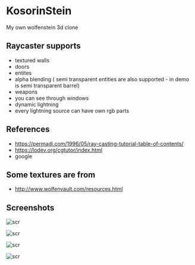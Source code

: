# KosorinStein
My own wolfenstein 3d clone

## Raycaster supports
- textured walls
- doors
- entites
- alpha blending ( semi transparent entities are also supported - in demo is semi transparent barrel)
- weapons
- you can see through windows
- dynamic lightning
- every lightning source can have own rgb parts

## References
- https://permadi.com/1996/05/ray-casting-tutorial-table-of-contents/
- https://lodev.org/cgtutor/index.html
- google

## Some textures are from
- http://www.wolfenvault.com/resources.html

## Screenshots
![scr](https://github.com/Haluzaman/KosorinStein/screenShot/screen1.PNG)

![scr](https://github.com/Haluzaman/KosorinStein/screenShot/screen2.PNG)

![scr](https://github.com/Haluzaman/KosorinStein/screenShot/screen3.PNG)

![scr](https://github.com/Haluzaman/KosorinStein/screenShot/screen4.PNG)

